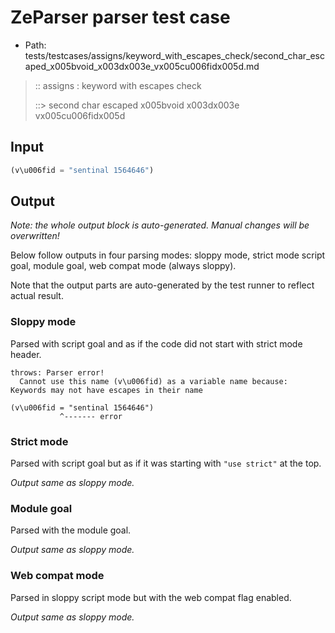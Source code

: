 # ZeParser parser test case

- Path: tests/testcases/assigns/keyword_with_escapes_check/second_char_escaped_x005bvoid_x003dx003e_vx005cu006fidx005d.md

> :: assigns : keyword with escapes check
>
> ::> second char escaped x005bvoid x003dx003e vx005cu006fidx005d

## Input

`````js
(v\u006fid = "sentinal 1564646")
`````

## Output

_Note: the whole output block is auto-generated. Manual changes will be overwritten!_

Below follow outputs in four parsing modes: sloppy mode, strict mode script goal, module goal, web compat mode (always sloppy).

Note that the output parts are auto-generated by the test runner to reflect actual result.

### Sloppy mode

Parsed with script goal and as if the code did not start with strict mode header.

`````
throws: Parser error!
  Cannot use this name (v\u006fid) as a variable name because: Keywords may not have escapes in their name

(v\u006fid = "sentinal 1564646")
           ^------- error
`````

### Strict mode

Parsed with script goal but as if it was starting with `"use strict"` at the top.

_Output same as sloppy mode._

### Module goal

Parsed with the module goal.

_Output same as sloppy mode._

### Web compat mode

Parsed in sloppy script mode but with the web compat flag enabled.

_Output same as sloppy mode._
